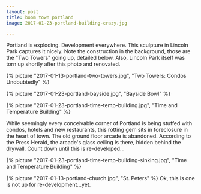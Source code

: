 ```yaml
---
layout: post
title: boom town portland
image: 2017-01-23-portland-building-crazy.jpg

---
```


Portland is exploding. Development everywhere. This sculpture in Lincoln Park captures it nicely. Note the construction in the background, those are the "Two Towers" going up, detailed below. Also, Lincoln Park itself was torn up shortly after this photo and renovated.


<!--more-->

{% picture "2017-01-13-portland-two-towers.jpg", "Two Towers: Condos Undoubtedly"  %}

{% picture "2017-01-23-portland-bayside.jpg", "Bayside Bowl"  %}

{% picture "2017-01-23-portland-time-temp-building.jpg", "Time and Temperature Building"  %}

While seemingly every conceivable corner of Portland is being stuffed with condos, hotels and new restaurants, this rotting gem sits in foreclosure in the heart of town. The old ground floor arcade is abandoned. According to the Press Herald, the arcade's glass ceiling is there, hidden behind the drywall. Count down until this is re-developed...  

{% picture "2017-01-23-portland-time-temp-building-sinking.jpg", "Time and Temperature Building"  %}  

{% picture "2017-01-13-portland-church.jpg", "St. Peters"  %}
Ok, this is one is not up for re-development...yet.      
